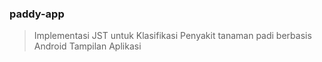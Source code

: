 ### paddy-app
> Implementasi JST untuk Klasifikasi Penyakit tanaman padi berbasis Android 
> Tampilan Aplikasi
